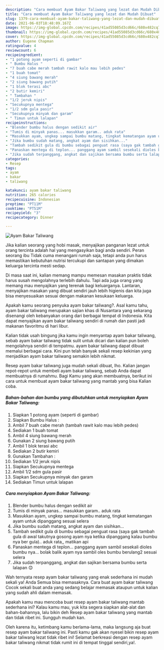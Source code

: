 ```yaml
---
description: "Cara membuat Ayam Bakar Taliwang yang lezat dan Mudah Dibuat"
title: "Cara membuat Ayam Bakar Taliwang yang lezat dan Mudah Dibuat"
slug: 1379-cara-membuat-ayam-bakar-taliwang-yang-lezat-dan-mudah-dibuat
date: 2021-06-03T18:48:09.167Z
image: https://img-global.cpcdn.com/recipes/41ad55085d3cd66c/680x482cq70/ayam-bakar-taliwang-foto-resep-utama.jpg
thumbnail: https://img-global.cpcdn.com/recipes/41ad55085d3cd66c/680x482cq70/ayam-bakar-taliwang-foto-resep-utama.jpg
cover: https://img-global.cpcdn.com/recipes/41ad55085d3cd66c/680x482cq70/ayam-bakar-taliwang-foto-resep-utama.jpg
author: Eugene Chapman
ratingvalue: 4
reviewcount: 6
recipeingredient:
- "1 potong ayam seperti di gambar"
- " Bumbu Halus "
- "7 buah cabe merah tambah rawit kalo mau lebih pedes"
- "1 buah tomat"
- "4 siung bawang merah"
- "2 siung bawang putih"
- "1 blok terasi abc"
- "2 butir kemiri"
- " Tambahan "
- "1/2 jeruk nipis"
- "Secukupnya mentega"
- "1/2 sdm gula pasir"
- "Secukupnya minyak dan garam"
- " Timun untuk lalapan"
recipeinstructions:
- "Blender bumbu halus dengan sedikit air"
- "Tumis di minyak panas... masukkan garam.. aduk rata"
- "Masukkan ayam, ungkep sampai bumbu matang, tingkat kematangan ayam untuk dipanggang sesuai selera"
- "Jika bumbu sudah matang, angkat ayam dan sisihkan..."
- "Tambah sedikit gula di bumbu sebagai penguat rasa (saya gak tambah gula di awal takutnya gosong ayam nya ketika dipanggang kalau bumbu nya ber gula).. aduk rata,, matikan api"
- "Panaskan mentega di teplon... panggang ayam sambil sesekali dioles bumbu nya... bolak balik ayam nya sambil oles bumbu berulang2 sesuai selera"
- "Jika sudah terpanggang, angkat dan sajikan bersama bumbu serta lalapan 😊"
categories:
- Resep
tags:
- ayam
- bakar
- taliwang

katakunci: ayam bakar taliwang 
nutrition: 265 calories
recipecuisine: Indonesian
preptime: "PT11M"
cooktime: "PT51M"
recipeyield: "3"
recipecategory: Dinner

---
```



![Ayam Bakar Taliwang](https://img-global.cpcdn.com/recipes/41ad55085d3cd66c/680x482cq70/ayam-bakar-taliwang-foto-resep-utama.jpg)

Jika kalian seorang yang hobi masak, menyajikan panganan lezat untuk orang tercinta adalah hal yang mengasyikan bagi anda sendiri. Peran seorang ibu Tidak cuma menangani rumah saja, tetapi anda pun harus memastikan kebutuhan nutrisi tercukupi dan santapan yang dimakan keluarga tercinta mesti sedap.

Di masa  saat ini, kalian memang mampu memesan masakan praktis tidak harus susah mengolahnya terlebih dahulu. Tapi ada juga orang yang memang mau menyajikan yang terenak bagi keluarganya. Lantaran, menyajikan masakan yang dibuat sendiri jauh lebih higienis dan kita juga bisa menyesuaikan sesuai dengan makanan kesukaan keluarga. 



Apakah kamu seorang penyuka ayam bakar taliwang?. Asal kamu tahu, ayam bakar taliwang merupakan sajian khas di Nusantara yang sekarang disenangi oleh kebanyakan orang dari berbagai tempat di Indonesia. Kita dapat menyajikan ayam bakar taliwang sendiri di rumah dan pasti jadi makanan favoritmu di hari libur.

Kalian tidak usah bingung jika kamu ingin menyantap ayam bakar taliwang, sebab ayam bakar taliwang tidak sulit untuk dicari dan kalian pun boleh mengolahnya sendiri di tempatmu. ayam bakar taliwang dapat dibuat memalui berbagai cara. Kini pun telah banyak sekali resep kekinian yang menjadikan ayam bakar taliwang semakin lebih nikmat.

Resep ayam bakar taliwang juga mudah sekali dibuat, lho. Kalian jangan repot-repot untuk membeli ayam bakar taliwang, sebab Anda dapat membuatnya di rumahmu. Bagi Kamu yang akan membuatnya, berikut ini cara untuk membuat ayam bakar taliwang yang mantab yang bisa Kalian coba.

<!--inarticleads1-->

##### Bahan-bahan dan bumbu yang dibutuhkan untuk menyiapkan Ayam Bakar Taliwang:

1. Siapkan 1 potong ayam (seperti di gambar)
1. Siapkan  Bumbu Halus :
1. Ambil 7 buah cabe merah (tambah rawit kalo mau lebih pedes)
1. Sediakan 1 buah tomat
1. Ambil 4 siung bawang merah
1. Gunakan 2 siung bawang putih
1. Ambil 1 blok terasi abc
1. Sediakan 2 butir kemiri
1. Gunakan  Tambahan :
1. Sediakan 1/2 jeruk nipis
1. Siapkan Secukupnya mentega
1. Ambil 1/2 sdm gula pasir
1. Siapkan Secukupnya minyak dan garam
1. Sediakan  Timun untuk lalapan




<!--inarticleads2-->

##### Cara menyiapkan Ayam Bakar Taliwang:

1. Blender bumbu halus dengan sedikit air
1. Tumis di minyak panas... masukkan garam.. aduk rata
1. Masukkan ayam, ungkep sampai bumbu matang, tingkat kematangan ayam untuk dipanggang sesuai selera
1. Jika bumbu sudah matang, angkat ayam dan sisihkan...
1. Tambah sedikit gula di bumbu sebagai penguat rasa (saya gak tambah gula di awal takutnya gosong ayam nya ketika dipanggang kalau bumbu nya ber gula).. aduk rata,, matikan api
1. Panaskan mentega di teplon... panggang ayam sambil sesekali dioles bumbu nya... bolak balik ayam nya sambil oles bumbu berulang2 sesuai selera
1. Jika sudah terpanggang, angkat dan sajikan bersama bumbu serta lalapan 😊




Wah ternyata resep ayam bakar taliwang yang enak sederhana ini mudah sekali ya! Anda Semua bisa memasaknya. Cara buat ayam bakar taliwang Cocok sekali buat anda yang sedang belajar memasak ataupun untuk kalian yang sudah ahli dalam memasak.

Apakah kamu mau mencoba buat resep ayam bakar taliwang mantab sederhana ini? Kalau kamu mau, yuk kita segera siapkan alat-alat dan bahan-bahannya, lalu bikin deh Resep ayam bakar taliwang yang mantab dan tidak ribet ini. Sungguh mudah kan. 

Oleh karena itu, ketimbang kamu berlama-lama, maka langsung aja buat resep ayam bakar taliwang ini. Pasti kamu gak akan nyesel bikin resep ayam bakar taliwang lezat tidak ribet ini! Selamat berkreasi dengan resep ayam bakar taliwang nikmat tidak rumit ini di tempat tinggal sendiri,ya!.

